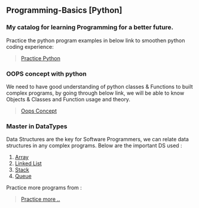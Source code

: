 ## Programming-Basics [Python]

### My catalog for learning Programming for a better future.

Practice the python program examples in below link to smoothen python coding experience: 
> [Practice Python](http://www.sanfoundry.com/python-problems-solutions/)

### OOPS concept with python

We need to have good understanding of python classes & Functions to built complex programs, by going through below link, we will be able to know Objects & Classes and Function usage and theory.

> [Oops Concept](https://www.python-course.eu/object_oriented_programming.php)

### Master in DataTypes

Data Structures are the key for Software Programmers, we can relate data structures in any complex programs. Below are the important DS used :

1. [Array](https://www.programiz.com/python-programming/array)
2. [Linked List](https://dbader.org/blog/python-linked-list)
3. [Stack](https://www.pythoncentral.io/stack-tutorial-python-implementation/)
4. [Queue](https://www.pythoncentral.io/use-queue-beginners-guide/)


Practice more programs from : 
> [Practice more ..](https://www.geeksforgeeks.org/data-structures/)

